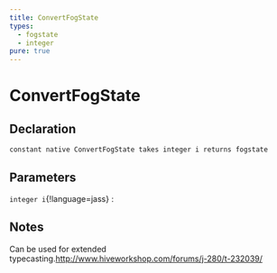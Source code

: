 ```yaml
---
title: ConvertFogState
types:
  - fogstate
  - integer
pure: true
---
```


# ConvertFogState

## Declaration

```jass
constant native ConvertFogState takes integer i returns fogstate
```

## Parameters
`integer i`{!language=jass}
: 

## Notes 
Can be used for extended typecasting.<http://www.hiveworkshop.com/forums/j-280/t-232039/>
